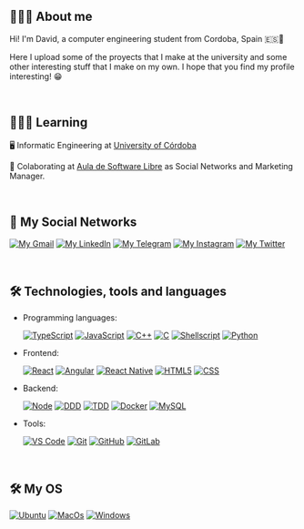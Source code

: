 ## 🙋🏻‍♂️ About me
Hi! I'm David, a computer engineering student from Cordoba, Spain 🇪🇸📍

Here I upload some of the proyects that I make at the university and some other interesting stuff that I make on my own. I hope that you find my profile interesting! 😁

<br>

## 👨🏻‍💻 Learning 

🖥️ Informatic Engineering at [University of Córdoba](http://www.uco.es/)

🐧 Colaborating at [Aula de Software Libre](https://www.uco.es/aulasoftwarelibre/) as Social Networks and Marketing Manager.



<br>

## 📲 My Social Networks

[![My Gmail](https://img.shields.io/badge/-GMAIL-D14836?style=for-the-badge&logo=gmail&logoColor=white)](https://mail.google.com/mail/u/0/#inbox?compose=GTvVlcSMVJWCSqVfJmCJTRzHlnpPsmnZfvdvqLNjvgKMtmzpFDCwvhCWmCVRXBhqvbvftvSLQWtdL)
[![My LinkedIn](https://img.shields.io/badge/LinkedIn-0077B5?style=for-the-badge&logo=linkedin&logoColor=white)](https://www.linkedin.com/in/david-pérez-dueñas-0801851a4/)
[![My Telegram](https://img.shields.io/badge/-TELEGRAM-2CA5E0?style=for-the-badge&logo=telegram&logoColor=white)](https://t.me/Davison27)
[![My Instagram](https://img.shields.io/badge/-INSTAGRAM-9718D6?style=for-the-badge&logo=instagram&logoColor=white)](https://www.instagram.com/davidperez_2701/)
[![My Twitter](https://img.shields.io/badge/-TWITTER-0CA0CB?style=for-the-badge&logo=twitter&logoColor=white)](https://twitter.com/Davidperezduea2)

<br>

## 🛠 Technologies, tools and languages

- Programming languages: <br/>

  [![TypeScript](https://img.shields.io/badge/TypeScript-007ACC?style=for-the-badge&logo=typescript&logoColor=white)]()
  [![JavaScript](https://img.shields.io/badge/JavaScript-323330?style=for-the-badge&logo=javascript&logoColor=F7DF1E)]()
  [![C++](https://img.shields.io/badge/C%2B%2B-00599C?style=for-the-badge&logo=c%2B%2B&logoColor=white)](https://www.cplusplus.com/)
  [![C](https://img.shields.io/badge/C-00599C?style=for-the-badge&logo=c&logoColor=white)](https://www.cprogramming.com/)
  [![Shellscript](https://img.shields.io/badge/Shellscript-60605B?style=for-the-badge&logo=gnu-bash&logoColor=white)](https://www.shellscript.sh)
  [![Python](https://img.shields.io/badge/Python-3776AB?style=for-the-badge&logo=python&logoColor=white)]()
  <br>

- Frontend: <br/>

  [![React](https://img.shields.io/badge/React-20232A?style=for-the-badge&logo=react&logoColor=61DAFB)]()
  [![Angular](https://img.shields.io/badge/Angular-white?style=for-the-badge&logo=angular&logoColor=red)]()
  [![React Native](https://img.shields.io/badge/React_Native-20232A?style=for-the-badge&logo=react&logoColor=61DAFB)]()
  [![HTML5](https://img.shields.io/badge/HTML5-E34F26?style=for-the-badge&logo=html5&logoColor=white)]()
  [![CSS](https://img.shields.io/badge/CSS-239120?&style=for-the-badge&logo=css3&logoColor=white)]()
  


- Backend: <br/>

  [![Node](https://img.shields.io/badge/Node.js-43853D?style=for-the-badge&logo=node.js&logoColor=white)]()
  [![DDD](https://img.shields.io/badge/DDD-35495E?style=for-the-badge&logoColor=4FC08D)]()
  [![TDD](https://img.shields.io/badge/TDD-76B900?style=for-the-badge&logoColor=white)]()
  [![Docker](https://img.shields.io/badge/Docker-24A2E9?style=for-the-badge&logo=docker&logoColor=white)](https://www.docker.com)
  [![MySQL](https://img.shields.io/badge/MySQL-eb7a09?style=for-the-badge&logo=MYSQL&logoColor=white)](https://Www.mysql.com)

- Tools: <br/>

  [![VS Code](https://img.shields.io/badge/VSCode-2490D5?style=for-the-badge&logo=visual-studio-code&logoColor=white)](https://code.visualstudio.com/)
  [![Git](https://img.shields.io/badge/Git-eb7a09?style=for-the-badge&logo=git&logoColor=white)](https://github.com/)
  [![GitHub](https://img.shields.io/badge/GitHub-000000?style=for-the-badge&logo=github&logoColor=white)](https://github.com/)
  [![GitLab](https://img.shields.io/badge/GitLab-white?style=for-the-badge&logo=gitlab)](https://gitlab.com/)

<br>

## 🛠 My OS

  [![Ubuntu](https://img.shields.io/badge/Ubuntu-E95420?style=for-the-badge&logo=ubuntu&logoColor=white)](https://ubuntu.com/)
  [![MacOs](https://img.shields.io/badge/-MacOs-C2C2C6?style=for-the-badge&logo=apple&logoColor=white)](https://www.apple.com/es/macos/)
  [![Windows](https://img.shields.io/badge/windows%2011-00BFFF?style=for-the-badge&logo=windows&logoColor=blue)](https://www.microsoft.com/es-es/windows/windows-11)


<br>
